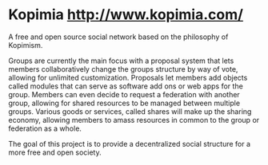 Kopimia http://www.kopimia.com/
======
A free and open source social network based on the philosophy of Kopimism.

Groups are currently the main focus with a proposal system that lets members collaboratively change the groups structure by way of vote, allowing for unlimited customization. Proposals let members add objects called modules that can serve as software add ons or web apps for the group. Members can even decide to request a federation with another group, allowing for shared resources to be managed between multiple groups. Various goods or services, called shares will make up the sharing economy, allowing members to amass resources in common to the group or federation as a whole.

The goal of this project is to provide a decentralized social structure for a more free and open society.